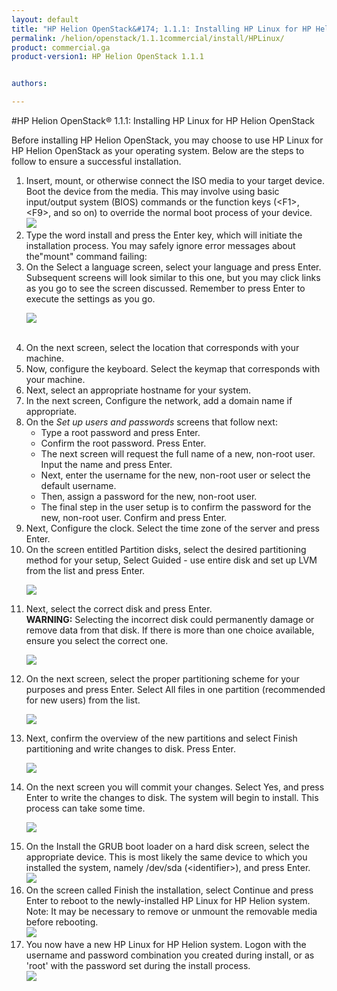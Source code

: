 ```yaml
---
layout: default
title: "HP Helion OpenStack&#174; 1.1.1: Installing HP Linux for HP Helion OpenStack"
permalink: /helion/openstack/1.1.1commercial/install/HPLinux/
product: commercial.ga
product-version1: HP Helion OpenStack 1.1.1


authors: 

---
```

<!--UNDER REVISION--> 


<script>

function PageRefresh {
onLoad="window.refresh"
}

PageRefresh();

</script>



#HP Helion OpenStack&#174; 1.1.1: Installing HP Linux for HP Helion OpenStack

Before installing HP Helion OpenStack, you may choose to use HP Linux for HP Helion OpenStack as your operating system. Below are the steps to follow to ensure a successful installation.

<ol><li>Insert, mount, or otherwise connect the  ISO media to your target device. Boot the device from the media. This may involve using basic input/output system (BIOS) commands or the function keys (&#60;F1&#62;, &#60;F9&#62;, and so on) to override the normal boot process of your device.
<br>
<img src="http://docs.hpcloud.com/content/documentation/media/hplinux/start.png">

</li>
<li>
Type the word install and press the Enter key, which will initiate the installation process. You may safely ignore error messages about the"mount" command failing:
</li>

<li>On the Select a language screen, select your language and press Enter.  
Subsequent screens will look similar to this one, but you may click links as you go to see the screen discussed. Remember to press Enter to execute the settings as you go.



<img src="http://docs.hpcloud.com/content/documentation/media/hplinux/language.png"><br>

<br>
</li>

<li>On the next screen, select the location that corresponds with your machine.
</li>

<li>Now,  configure the keyboard. Select the keymap that corresponds with your machine.
</li>

<li>Next, select an appropriate hostname for your system. </li>

<li>In the next screen, Configure the network, add a domain name if appropriate.
</li>

<li>On the <i>Set up users and passwords</i> screens that follow next:
<ul>
<li> Type a root password and press Enter.  
</li>
<li>
Confirm the root password. Press Enter.  
</li>
<li>The next screen will request the full name of a new, non-root user. Input the name and press Enter.  
</li>
<li>Next, enter the username for the new, non-root user or select the default username.
</li>  
<li>Then, assign a password for the new, non-root user.
</li>  
<li>The final step in the user setup is to confirm the password for the new, non-root user. Confirm and press Enter. 
</li>
</ul>
</li>

<li>Next, Configure the clock. Select the time zone of the server and press Enter. 
</li>

<li>On the screen entitled Partition disks, select the desired partitioning method for your setup, Select Guided - use entire disk and set up LVM from the list and press Enter.


<img src="http://docs.hpcloud.com/content/documentation/media/hplinux/partition1.png"> <br>
</li>

<li>Next, select the correct disk and press Enter.
<br>
<strong>WARNING:</strong> Selecting the incorrect disk could permanently damage or remove data from that disk. If there is more than one choice available, ensure you select the correct one.
<br>

<img src="http://docs.hpcloud.com/content/documentation/media/hplinux/partition2.png"> <br>

</li>

<li>On the next screen, select the proper partitioning scheme for your purposes and press Enter. Select All files in one partition (recommended for new users) from the list.
<br>


<img src="http://docs.hpcloud.com/content/documentation/media/hplinux/partition3.png"> <br>

</li>

<li>Next, confirm the overview of the new partitions and select Finish partitioning and write changes to disk. Press Enter.
<br>
 

<img src="http://docs.hpcloud.com/content/documentation/media/hplinux/partition4.png"> <br>
</li>

<li>On the next screen you will commit your changes. Select Yes, and press Enter to write the changes to disk. The system will begin to install. This process can take some time. 
<br>

<img src="http://docs.hpcloud.com/content/documentation/media/hplinux/partition5.png"> <br>

</li>

<li>On the Install the GRUB boot loader on a hard disk screen, select the appropriate device. This is most likely the same device to which you installed the system, namely /dev/sda (&#60;identifier&#62;), and press Enter.
<br>
<img src="http://docs.hpcloud.com/content/documentation/media/hplinux/installGrub.png"><br>
</li>


<li>On the screen called Finish the installation, select Continue and press Enter to reboot to the newly-installed HP Linux for HP Helion system. 
Note: It may be necessary to remove or unmount the removable media before rebooting.
<br>
<img src="http://docs.hpcloud.com/content/documentation/media/hplinux/finishInstall.png"><br>

</li>

<li>You now have a new HP Linux for HP Helion system. Logon with the username and password combination you created during install, or as 'root' with the password set during the install process. 
<br>
<img src="http://docs.hpcloud.com/content/documentation/media/hplinux/done.jpg"><br>

</li>
</ol>





